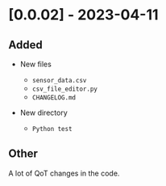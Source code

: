# [0.0.02] - 2023-04-11

## Added

- New files
    - `sensor_data.csv`
    - `csv_file_editor.py`
    - `CHANGELOG.md`

- New directory
    - `Python test`

## Other

A lot of QoT changes in the code.